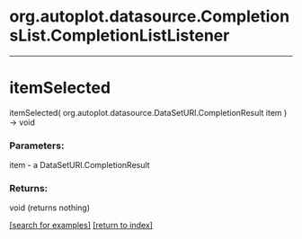 # org.autoplot.datasource.CompletionsList.CompletionListListener



***
<a name="itemSelected"></a>
# itemSelected
itemSelected( org.autoplot.datasource.DataSetURI.CompletionResult item ) &rarr; void



### Parameters:
item - a DataSetURI.CompletionResult

### Returns:
void (returns nothing)


<a href="https://github.com/autoplot/dev/search?q=itemSelected&unscoped_q=itemSelected">[search for examples]</a>
<a href="https://github.com/autoplot/documentation/blob/master/javadoc/index-all.md">[return to index]</a>

